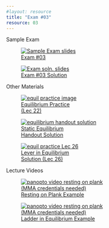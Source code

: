 ```yaml
---
#layout: resource
title: "Exam #03"
resource: 03
---
```


<div class="heading3"> Sample Exam </div>

<div class="thumb_container">

  <a href="https://drive.google.com/file/d/130Snqs0t4BPpsL7wrtDor5qrGfQwddw1/view" target="_blank">
    <figure class="thumblink">
      <img class="thumblink-img-portrait" src="{{site.baseurl}}/images/thumbs/E03.png" alt="Sample Exam slides" >
      <figcaption class="thumblink-caption"> Exam #03 </figcaption>
    </figure>
  </a>

  <a href="https://drive.google.com/file/d/1x1ZbSXxD5BwF5-K3rEgmS3xdkAjV-GH6/view" target="_blank">
    <figure class="thumblink">
      <img class="thumblink-img-portrait" src="{{site.baseurl}}/images/thumbs/E03b.png" alt="Exam soln. slides" >
      <figcaption class="thumblink-caption"> Exam #03 Solution </figcaption>
    </figure>
  </a>

</div>


<div class="heading3">
  Other Materials
</div>

<div class="thumb_container">

  <a href="{{site.baseurl}}/handouts/h22_Equilibrium.pdf" target="_blank">
    <figure class="thumblink">
      <img class="thumblink-img-portrait" src="{{site.baseurl}}/images/thumbs/H22.png" alt="equil practice image" >
      <figcaption class="thumblink-caption"> Equilibrium Practice <br> (Lec 22) </figcaption>
    </figure>
  </a>

  <a href="https://drive.google.com/file/d/1Y1rU0fHQsP5S6wZwglVNkZAiTUdX2Ybf/view" target="_blank">
    <figure class="thumblink">
      <img class="thumblink-img" src="{{site.baseurl}}/images/thumbs/E03c.png" alt="equilibrium handout solution" >
      <figcaption class="thumblink-caption"> Static Equilibrium <br> Handout Solution </figcaption>
    </figure>
  </a>

  <a href="https://drive.google.com/file/d/1ey1zlaA9Uc_F6jtl--vRz6drPjDy879Y/view" target="_blank">
    <figure class="thumblink">
      <img class="thumblink-img-portrait" src="{{site.baseurl}}/images/thumbs/E03d.png" alt="equil practice Lec 26" >
      <figcaption class="thumblink-caption"> Lever in Equilibrium <br> Solution (Lec 26) </figcaption>
    </figure>
  </a>

</div>


<div class="heading3">
  Lecture Videos
</div>

<div class="thumb_container">

  <a href="https://mma.hosted.panopto.com/Panopto/Pages/Viewer.aspx?id=b95015d5-56a9-4d86-ab01-abb101267d66" target="_blank">
    <figure class="thumblink">
      <img class="thumblink-img"
    src="{{site.baseurl}}/images/thumbs/panopto_thumb.png"
    alt="panopto video resting on plank" >
      <figcaption class="thumblink-caption" style="width: 180px;">
     (MMA credentials needed) Resting on Plank Example </figcaption>
    </figure>
  </a>

  <a href="https://mma.hosted.panopto.com/Panopto/Pages/Viewer.aspx?id=38e3d84f-c9ff-411b-9367-abb3010ab128" target="_blank">
    <figure class="thumblink">
      <img class="thumblink-img"
    src="{{site.baseurl}}/images/thumbs/panopto_thumb.png"
    alt="panopto video resting on plank" >
      <figcaption class="thumblink-caption" >
     (MMA credentials needed) <br> Ladder in Equilibrium Example </figcaption>
    </figure>
  </a>
  
</div>

